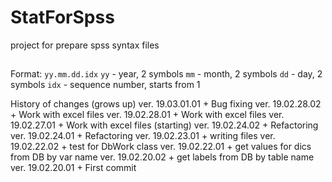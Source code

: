 # StatForSpss
project for prepare spss syntax files

##
Format: `yy.mm.dd.idx`
`yy`  - year, 2 symbols
`mm`  - month, 2 symbols
`dd`  - day, 2 symbols
`idx` - sequence number, starts from 1

History of changes (grows up)
ver. 19.03.01.01
	+ Bug fixing
ver. 19.02.28.02
	+ Work with excel files
ver. 19.02.28.01
	+ Work with excel files
ver. 19.02.27.01
	+ Work with excel files (starting)
ver. 19.02.24.02
	+ Refactoring
ver. 19.02.24.01
	+ Refactoring
ver. 19.02.23.01
	+ writing files
ver. 19.02.22.02
	+ test for DbWork class
ver. 19.02.22.01
	+ get values for dics from DB by var name
ver. 19.02.20.02
	+ get labels from DB by table name
ver. 19.02.20.01
	+ First commit

